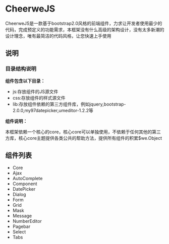 CheerweJS
=========================

CheerweJS是一款基于bootstrap2.0风格的前端组件，力求让开发者使用最少的代码，完成预定义的功能需求，本框架没有什么高级的架构设计，没有太多新潮的设计理念，唯有最简洁的代码风格，让您快速上手使用

说明
--------------------------

### 目录结构说明

**组件包含以下目录：**

* js:存放组件的JS源文件
* css:存放组件的样式源文件
* lib:存放组件依赖的第三方组件库，例如jquery,bootstrap-2.0.0,my97datepicker,umeditor-1.2.2等

**组件说明：**

本框架依赖一个核心的core，核心core可以单独使用，不依赖于任何其他的第三方库，核心core主题提供各类公共的帮助方法，提供所有组件的积累$we.Object


组件列表
--------------------------

* Core
* Ajax
* AutoComplete
* Component
* DatePicker
* Dialog
* Form
* Grid
* Mask
* Message
* NumberEditor
* Pagebar
* Select
* Tabs
